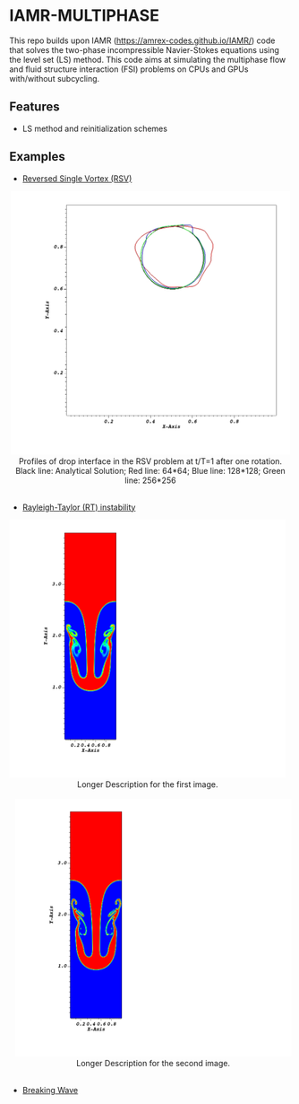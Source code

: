 # IAMR-MULTIPHASE

This repo builds upon IAMR (https://amrex-codes.github.io/IAMR/) code that solves the two-phase 
incompressible Navier-Stokes equations using the level set (LS) method. This code aims at simulating the multiphase flow and fluid structure interaction (FSI)
problems on CPUs and GPUs with/without subcycling.

## Features

- LS method and reinitialization schemes

## Examples

- [Reversed Single Vortex (RSV)](./Tutorials/RSV/)

<div align="center">
    <img src="./README_figures/RSV.jpeg" alt="Profiles of drop interface in the RSV problem" width="500">
    <br>
    <figcaption style="text-align:center;">Profiles of drop interface in the RSV problem at t/T=1 after one rotation. Black line: Analytical Solution; Red line: 64*64; Blue line: 128*128; Green line: 256*256</figcaption>
    <br>
</div>


- [Rayleigh-Taylor (RT) instability](./Tutorials/RayleighTaylor_LS/)

<div align="center">
    <!-- First Image -->
    <div style="display:inline-block; margin-right:10px; vertical-align:top;">
        <img src="./README_figures/RT_IAMR.png" alt="Short Description 1" width="600">
        <br>
        <figcaption>Longer Description for the first image.</figcaption>
        <br>
    </div>
    <!-- Second Image -->    
    <div style="display:inline-block; margin-left:10px; vertical-align:top;">
        <img src="./README_figures/RT_LSAMR.png" alt="Short Description 2" width="600">
        <br>
        <figcaption>Longer Description for the second image.</figcaption>
        <br>
    </div>
</div>


- [Breaking Wave](./Tutorials/BreakingWave_LS/)